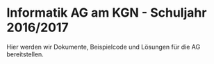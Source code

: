 # Informatik AG am KGN - Schuljahr 2016/2017

Hier werden wir Dokumente, Beispielcode und Lösungen für die AG bereitstellen.